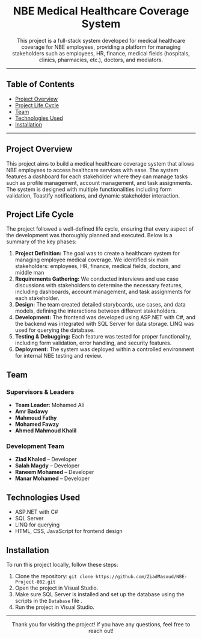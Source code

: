 <h1 align="center">NBE Medical Healthcare Coverage System</h1>

<p align="center">This project is a full-stack system developed for medical healthcare coverage for NBE employees, providing a platform for managing stakeholders such as employees, HR, finance, medical fields (hospitals, clinics, pharmacies, etc.), doctors, and mediators.</p>

---

## Table of Contents
- <a href="#project-overview">Project Overview</a>
- <a href="#project-life-cycle">Project Life Cycle</a>
- <a href="#team">Team</a>
- <a href="#technologies-used">Technologies Used</a>
- <a href="#installation">Installation</a>

---

<h2 id="project-overview">Project Overview</h2>

<p>This project aims to build a medical healthcare coverage system that allows NBE employees to access healthcare services with ease. The system features a dashboard for each stakeholder where they can manage tasks such as profile management, account management, and task assignments. The system is designed with multiple functionalities including form validation, Toastify notifications, and dynamic stakeholder interaction.</p>

<h2 id="project-life-cycle">Project Life Cycle</h2>

<p>The project followed a well-defined life cycle, ensuring that every aspect of the development was thoroughly planned and executed. Below is a summary of the key phases:</p>

<ol>
    <li><b>Project Definition:</b> The goal was to create a healthcare system for managing employee medical coverage. We identified six main stakeholders: employees, HR, finance, medical fields, doctors, and middle man</li>
    <li><b>Requirements Gathering:</b> We conducted interviews and use case discussions with stakeholders to determine the necessary features, including dashboards, account management, and task assignments for each stakeholder.</li>
    <li><b>Design:</b> The team created detailed storyboards, use cases, and data models, defining the interactions between different stakeholders.</li>
    <li><b>Development:</b> The frontend was developed using ASP.NET with C#, and the backend was integrated with SQL Server for data storage. LINQ was used for querying the database.</li>
    <li><b>Testing & Debugging:</b> Each feature was tested for proper functionality, including form validation, error handling, and security features.</li>
    <li><b>Deployment:</b> The system was deployed within a controlled environment for internal NBE testing and review.</li>
</ol>

<h2 id="team">Team</h2>

<h3>Supervisors & Leaders</h3>
<ul>
    <li><b>Team Leader:</b> Mohamed Ali</li>
    <li><b>Amr Badawy</b></li>
    <li><b>Mahmoud Fathy</b></li>
    <li><b>Mohamed Fawzy</b></li>
    <li><b>Ahmed Mahmoud Khalil</b></li>
</ul>

<h3>Development Team</h3>
<ul>
    <li><b>Ziad Khaled</b> – Developer</li>
    <li><b>Salah Magdy</b> – Developer</li>
    <li><b>Raneem Mohamed</b> – Developer</li>
    <li><b>Manar Mohamed</b> – Developer</li>
</ul>

<h2 id="technologies-used">Technologies Used</h2>

<ul>
    <li>ASP.NET with C#</li>
    <li>SQL Server</li>
    <li>LINQ for querying</li>
    <li>HTML, CSS, JavaScript for frontend design</li>
</ul>

<h2 id="installation">Installation</h2>

<p>To run this project locally, follow these steps:</p>

<ol>
    <li>Clone the repository: <code>git clone https://github.com/ZiadMasoud/NBE-Project-002.git</code></li>
    <li>Open the project in Visual Studio.</li>
    <li>Make sure SQL Server is installed and set up the database using the scripts in the <code>Database</code> file .</li>
    <li>Run the project in Visual Studio.</li>
</ol>

---

<p align="center">Thank you for visiting the project! If you have any questions, feel free to reach out!</p>
